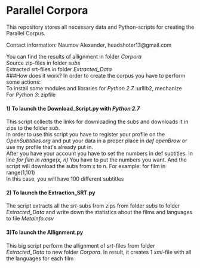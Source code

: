 # Parallel Corpora
<p>This repository stores all necessary data and Python-scripts for creating the Parallel Corpus.</p>
<p>Contact information: Naumov Alexander, headshoter13@gmail.com</p>

You can find the results of allignment in folder *Corpora*
<br>Source zip-files in folder *subs*
<br> Extracted srt-files in folder *Extracted_Data*
<br>
###How does it work?
In order to create the corpus you have to perform some actions:
<br> To install some modules and libraries for *Python 2.7* :urllib2, mechanize
<br> For *Python 3*: zipfile
<br>
#### 1) To launch the Download_Script.py with *Python 2.7*
This script collects the links for downloading the subs and downloads it in zips to the folder *sub*.
<br>In order to use this script you have to register your profile on the *OpenSubtitles.org* and put your data in a proper place in *def openBrow* or use my profile that's already put in.
<br> After you have your account you have to set the numbers in def subtitles. In line *for film in range(x, n)* You have to put the numbers you want. And the script will download the subs from x to n. For example: for film in range(1,101) <br>
In this case, you will have 100 different subtitles

#### 2) To launch the Extraction_SRT.py
The script extracts all the *srt*-subs from zips from folder *subs* to folder *Extracted_Data* and write down the statistics about the films and languages to file *MetaInfo.csv*

#### 3)To launch the Allignment.py
This big script perform the allignment of *srt*-files from folder *Extracted_Data* to new folder *Corpora*. In result, it creates 1 *xml*-file with all the languages for each film



